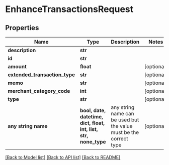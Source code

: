 # EnhanceTransactionsRequest


## Properties
Name | Type | Description | Notes
------------ | ------------- | ------------- | -------------
**description** | **str** |  | 
**id** | **str** |  | 
**amount** | **float** |  | [optional] 
**extended_transaction_type** | **str** |  | [optional] 
**memo** | **str** |  | [optional] 
**merchant_category_code** | **int** |  | [optional] 
**type** | **str** |  | [optional] 
**any string name** | **bool, date, datetime, dict, float, int, list, str, none_type** | any string name can be used but the value must be the correct type | [optional]

[[Back to Model list]](../README.md#documentation-for-models) [[Back to API list]](../README.md#documentation-for-api-endpoints) [[Back to README]](../README.md)


